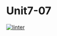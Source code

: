 # Unit7-07
[![linter](https://github.com/Rober-Smith/Unit7-07/workflows/linter/badge.svg)](https://github.com/marketplace/actions/super-linter)
